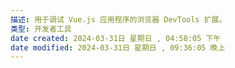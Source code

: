 ```yaml
---
描述: 用于调试 Vue.js 应用程序的浏览器 DevTools 扩展。
类型: 开发者工具
date created: 2024-03-31日 星期日 , 04:58:05 下午
date modified: 2024-03-31日 星期日 , 09:36:05 晚上
---
```

